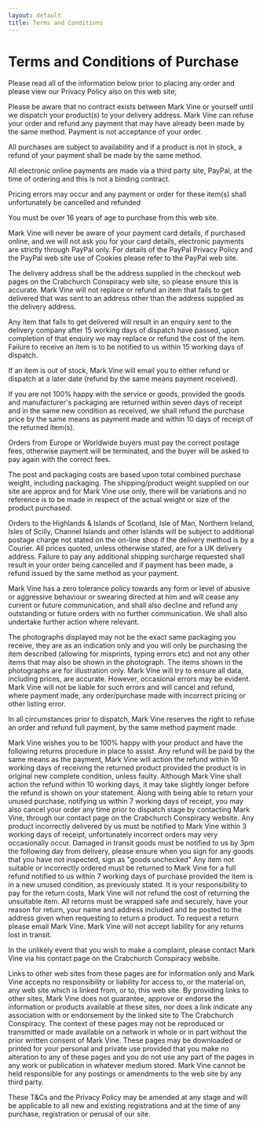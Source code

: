 ```yaml
---
layout: default
title: Terms and Conditions
---
```


# Terms and Conditions of Purchase

Please read all of the information below prior to placing any order and please view our Privacy Policy also on this web site;

Please be aware that no contract exists between Mark Vine or yourself until we dispatch your product(s) to your delivery address. Mark Vine can refuse your order and refund any payment that may have already been made by the same method. Payment is not acceptance of your order.

All purchases are subject to availability and if a product is not in stock, a refund of your payment shall be made by the same method.

All electronic online payments are made via a third party site, PayPal, at the time of ordering and this is not a binding contract.

Pricing errors may occur and any payment or order for these item(s) shall unfortunately be cancelled and refunded

You must be over 16 years of age to purchase from this web site.

Mark Vine will never be aware of your payment card details, if purchased online, and we will not ask you for your card details, electronic payments are strictly through PayPal only. For details of the PayPal Privacy Policy and the PayPal web site use of Cookies please refer to the PayPal web site.

The delivery address shall be the address supplied in the checkout web pages on the Crabchurch Conspiracy web site, so please ensure this is accurate. Mark Vine will not replace or refund an item that fails to get delivered that was sent to an address other than the address supplied as the delivery address.

Any item that fails to get delivered will result in an enquiry sent to the delivery company after 15 working days of dispatch have passed, upon completion of that enquiry we may replace or refund the cost of the item. Failure to receive an item is to be notified to us within 15 working days of dispatch.

If an item is out of stock, Mark Vine will email you to either refund or dispatch at a later date (refund by the same means payment received).

If you are not 100% happy with the service or goods, provided the goods and manufacturer's packaging  are returned within seven days of receipt and in the same new condition as received, we shall refund the purchase price by the same means as payment made and within 10 days of receipt of the returned item(s).

Orders from Europe or Worldwide buyers must pay the correct postage fees, otherwise payment will be terminated, and the buyer will be asked to pay again with the correct fees.

The post and packaging costs are based upon total combined purchase weight, including packaging. The shipping/product weight supplied on our site are approx and for Mark Vine use only, there will be variations and no reference is to be made in respect of the actual weight or size of the product purchased.

Orders to the Highlands & Islands of Scotland, Isle of Man, Northern Ireland, Isles of Scilly, Channel Islands and other Islands will be subject to additional postage charge not stated on the on-line shop if the delivery method is by a Courier. All prices quoted, unless otherwise stated, are for a UK delivery address. Failure to pay any additional shipping surcharge requested shall result in your order being cancelled and if payment has been made, a refund issued by the same method as your payment.

Mark Vine has a zero tolerance policy towards any form or level of abusive or aggressive behaviour or swearing directed at him and will cease any current or future communication, and shall also decline and refund any outstanding or future orders with no further communication. We shall also undertake further action where relevant.

The photographs displayed may not be the exact same packaging you receive, they are as an indication only and you will only be purchasing the item described (allowing for misprints, typing errors etc) and not any other items that may also be shown in the photograph. The items shown in the photographs are for illustration only. Mark Vine will try to ensure all data, including prices, are accurate. However, occasional errors may be evident. Mark Vine will not be liable for such errors and will cancel and refund, where payment made, any order/purchase made with incorrect pricing or other listing error.

In all circumstances prior to dispatch, Mark Vine reserves the right to refuse an order and refund full payment, by the same method payment made.

Mark Vine wishes you to be 100% happy with your product and have the following returns procedure in place to assist. Any refund will be paid by the same means as the payment, Mark Vine will action the refund within 10 working days of receiving the returned product provided the product is in original new complete condition, unless faulty. Although Mark Vine shall action the refund within 10 working days, it may take slightly longer before the refund is shown on your statement. Along with being able to return your unused purchase, notifying us within 7 working days of receipt, you may also cancel your order any time prior to dispatch stage by contacting Mark Vine, through our contact page on the Crabchurch Conspiracy website. Any product incorrectly delivered by us must be notified to Mark Vine within 3 working days of receipt, unfortunately incorrect orders may very occasionally occur. Damaged in transit goods must be notified to us by 3pm the following day from delivery, please ensure when you sign for any goods that you have not inspected, sign as "goods unchecked" Any item not suitable or incorrectly ordered must be returned to Mark Vine for a full refund notified to us within 7 working days of purchase provided the item is in a new unused condition, as previously stated. It is your responsibility to pay for the return costs, Mark Vine will not refund the cost of returning the unsuitable item. All returns must be wrapped safe and securely, have your reason for return, your name and address included and be posted to the address given when requesting to return a product. To request a return please email Mark Vine. Mark Vine will not accept liability for any returns lost in transit. 

In the unlikely event that you wish to make a complaint, please contact Mark Vine via his contact page on the Crabchurch Conspiracy website.

Links to other web sites from these pages are for information only and Mark Vine accepts no responsibility or liability for access to, or the material on, any web site which is linked from, or to, this web site. By providing links to other sites, Mark Vine does not guarantee, approve or endorse the information or products available at these sites, nor does a link indicate any association with or endorsement by the linked site to The Crabchurch Conspiracy. The context of these pages may not be reproduced or transmitted or made available on a network in whole or in part without the prior written consent of Mark Vine. These pages may be downloaded or printed for your personal and private use provided that you make no alteration to any of these pages and you do not use any part of the pages in any work or publication in whatever medium stored. Mark Vine cannot be held responsible for any postings or amendments to the web site by any third party.

These T&Cs and the Privacy Policy may be amended at any stage and will be applicable to all new and existing registrations and at the time of any purchase, registration or perusal of our site.
